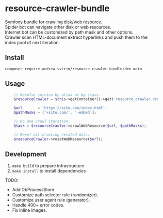 # resource-crawler-bundle

Symfony bundle for crawling disk/web resource.  
Spider bot can navigate other disk or web resources.  
Internet bot can be customized by path mask and other options.  
Crawler scan HTML-document extract hyperlinks and push them to the index pool of next iteration.

## Install

`composer require andrew-svirin/resource-crawler-bundle:dev-main`

## Usage

```php
    // Resolve service by alias or by class.
    $resourceCrawler = $this->getContainer()->get('resource_crawler.crawler');

    $url       = 'https://site.com/index.html';
    $pathMasks = ['+site.com/', '-embed'];

    // Do one crawl iteration.
    $task = $resourceCrawler->crawlWebResource($url, $pathMasks);

    // Reset all crawling related data.
    $resourceCrawler->resetWebResource($url);
```

## Development

1. `make build` to prepare infrastructure
2. `make install` to install dependencies

TODO:

- Add DbProcessStore
- Customize path selector rule (randomizer).
- Customize user agent rule (generator).
- Handle 400+ error codes.
- Fix inline images.
